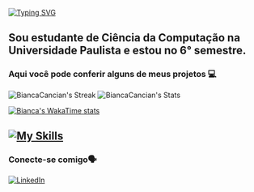 [![Typing SVG](https://readme-typing-svg.demolab.com?font=Fira+Code&weight=700&size=30&duration=4990&pause=1000&color=BA47F7&width=435&lines=Ol%C3%A1+me+chamo+Bianca!%F0%9F%99%8B%F0%9F%8F%BE%E2%80%8D%E2%99%80%EF%B8%8F)](https://git.io/typing-svg)
 ## Sou estudante de Ciência da Computação na Universidade Paulista e estou no 6° semestre.

### Aqui você pode conferir alguns de meus projetos 💻

![BiancaCancian's Streak](https://github-readme-streak-stats.herokuapp.com/?user=BiancaCancian&theme=dracula&hide_border=true)
![BiancaCancian's Stats](https://github-readme-stats.vercel.app/api?username=BiancaCancian&theme=dracula&show_icons=true&hide_border=true&count_private=true)

[![Bianca's WakaTime stats](https://github-readme-stats.vercel.app/api/wakatime?username=BiancaCancian)](https://github.com/anuraghazra/github-readme-stats)


<h2>
<a href="https://skillicons.dev">
    <img src="https://skillicons.dev/icons?i=js,html,css,sass,bootstrap,python,flask,java,spring,mysql,postgresql,mongodb,react,typescript" alt="My Skills">
</a>
</h2>
 

### Conecte-se comigo🗣️

[![LinkedIn](https://img.shields.io/badge/-LinkedIn-000?style=for-the-badge&logo=linkedin&logoColor=FF00F6&color:FFF)](https://www.linkedin.com/in/bianca-cancian-4a60b61a3/)
